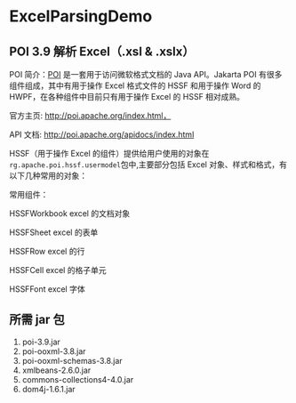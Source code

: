 # ExcelParsingDemo

## POI 3.9 解析 Excel（.xsl & .xslx）

POI 简介：[POI](http://poi.apache.org/) 是一套用于访问微软格式文档的 Java API。Jakarta POI 有很多组件组成，其中有用于操作 Excel 格式文件的 HSSF 和用于操作 Word 的 HWPF，在各种组件中目前只有用于操作 Excel 的 HSSF 相对成熟。

官方主页: http://poi.apache.org/index.html，

API 文档: http://poi.apache.org/apidocs/index.html

HSSF（用于操作 Excel 的组件）提供给用户使用的对象在`rg.apache.poi.hssf.usermodel`包中,主要部分包括 Excel 对象、样式和格式，有以下几种常用的对象：

常用组件：

HSSFWorkbook          excel 的文档对象

HSSFSheet             excel 的表单

HSSFRow               excel 的行

HSSFCell              excel 的格子单元

HSSFFont              excel 字体

## 所需 jar 包

1. poi-3.9.jar
2. poi-ooxml-3.8.jar
3. poi-ooxml-schemas-3.8.jar
4. xmlbeans-2.6.0.jar
5. commons-collections4-4.0.jar
6. dom4j-1.6.1.jar
